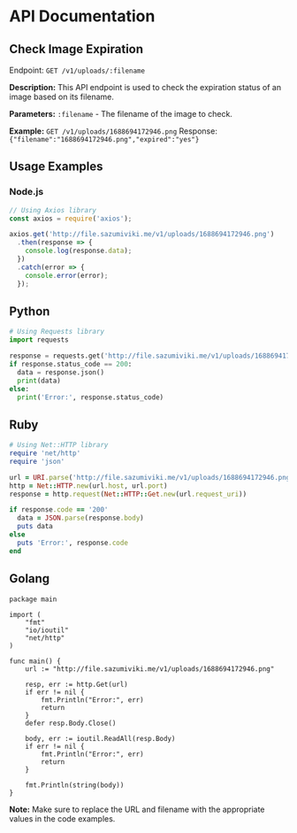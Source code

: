 # API Documentation

## Check Image Expiration

Endpoint: `GET /v1/uploads/:filename`

**Description:** This API endpoint is used to check the expiration status of an image based on its filename.

**Parameters:**
`:filename` - The filename of the image to check.

**Example:**
`GET /v1/uploads/1688694172946.png`
Response: `{"filename":"1688694172946.png","expired":"yes"}`

## Usage Examples

### Node.js

```javascript
// Using Axios library
const axios = require('axios');

axios.get('http://file.sazumiviki.me/v1/uploads/1688694172946.png')
  .then(response => {
    console.log(response.data);
  })
  .catch(error => {
    console.error(error);
  });
```
## Python

```python
# Using Requests library
import requests

response = requests.get('http://file.sazumiviki.me/v1/uploads/1688694172946.png')
if response.status_code == 200:
  data = response.json()
  print(data)
else:
  print('Error:', response.status_code)
````
## Ruby

```ruby
# Using Net::HTTP library
require 'net/http'
require 'json'

url = URI.parse('http://file.sazumiviki.me/v1/uploads/1688694172946.png')
http = Net::HTTP.new(url.host, url.port)
response = http.request(Net::HTTP::Get.new(url.request_uri))

if response.code == '200'
  data = JSON.parse(response.body)
  puts data
else
  puts 'Error:', response.code
end
```
## Golang

```golang
package main

import (
	"fmt"
	"io/ioutil"
	"net/http"
)

func main() {
	url := "http://file.sazumiviki.me/v1/uploads/1688694172946.png"

	resp, err := http.Get(url)
	if err != nil {
		fmt.Println("Error:", err)
		return
	}
	defer resp.Body.Close()

	body, err := ioutil.ReadAll(resp.Body)
	if err != nil {
		fmt.Println("Error:", err)
		return
	}

	fmt.Println(string(body))
}
```
**Note:** Make sure to replace the URL and filename with the appropriate values in the code examples.
